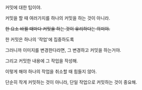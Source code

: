 커밋에 대한 팁이야.

커밋을 할 때 여러가지를  하나의 커밋을 하는 것이 아니라.

~~한 요소 바뀔 때마다 커밋을 하는 것이 유리하다는 의미야.~~

한 커밋은 하나의 '작업'에 집중하도록

그러니까 이미지를 변경한다라면, 그 변경하고 커밋을 하는거야.

그리고 커밋한 내용에 그 작업을 작성해. 

이렇게 해야 하나의 작업을 취소할 때 힘들지 않아. 

단순히 작게 커밋하는 것이 아니라, 단일 작업으로 커밋하는 것이 중요해.


